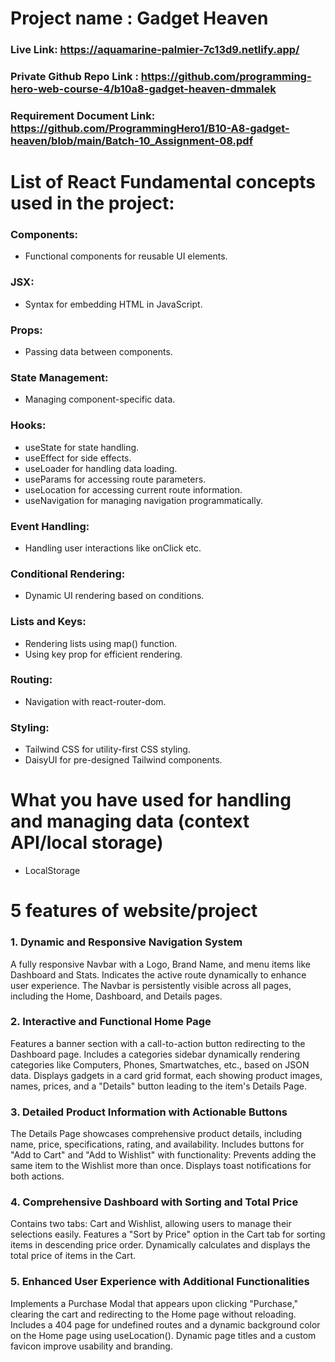 # Project name : Gadget Heaven

### Live Link: https://aquamarine-palmier-7c13d9.netlify.app/

### Private Github Repo Link : https://github.com/programming-hero-web-course-4/b10a8-gadget-heaven-dmmalek

### Requirement Document Link: https://github.com/ProgrammingHero1/B10-A8-gadget-heaven/blob/main/Batch-10_Assignment-08.pdf

# List of React Fundamental concepts used in the project:

### Components:

- Functional components for reusable UI elements.

### JSX:

- Syntax for embedding HTML in JavaScript.

### Props:

- Passing data between components.

### State Management:

- Managing component-specific data.

### Hooks:

- useState for state handling.
- useEffect for side effects.
- useLoader for handling data loading.
- useParams for accessing route parameters.
- useLocation for accessing current route information.
- useNavigation for managing navigation programmatically.

### Event Handling:

- Handling user interactions like onClick etc.

### Conditional Rendering:

- Dynamic UI rendering based on conditions.

### Lists and Keys:

- Rendering lists using map() function.
- Using key prop for efficient rendering.

### Routing:

- Navigation with react-router-dom.

### Styling:

- Tailwind CSS for utility-first CSS styling.
- DaisyUI for pre-designed Tailwind components.

# What you have used for handling and managing data (context API/local storage)

- LocalStorage

# 5 features of website/project

### 1. Dynamic and Responsive Navigation System

A fully responsive Navbar with a Logo, Brand Name, and menu items like Dashboard and Stats.
Indicates the active route dynamically to enhance user experience.
The Navbar is persistently visible across all pages, including the Home, Dashboard, and Details pages.

### 2. Interactive and Functional Home Page

Features a banner section with a call-to-action button redirecting to the Dashboard page.
Includes a categories sidebar dynamically rendering categories like Computers, Phones, Smartwatches, etc., based on JSON data.
Displays gadgets in a card grid format, each showing product images, names, prices, and a "Details" button leading to the item's Details Page.

### 3. Detailed Product Information with Actionable Buttons

The Details Page showcases comprehensive product details, including name, price, specifications, rating, and availability.
Includes buttons for "Add to Cart" and "Add to Wishlist" with functionality:
Prevents adding the same item to the Wishlist more than once.
Displays toast notifications for both actions.

### 4. Comprehensive Dashboard with Sorting and Total Price

Contains two tabs: Cart and Wishlist, allowing users to manage their selections easily.
Features a "Sort by Price" option in the Cart tab for sorting items in descending price order.
Dynamically calculates and displays the total price of items in the Cart.

### 5. Enhanced User Experience with Additional Functionalities

Implements a Purchase Modal that appears upon clicking "Purchase," clearing the cart and redirecting to the Home page without reloading.
Includes a 404 page for undefined routes and a dynamic background color on the Home page using useLocation().
Dynamic page titles and a custom favicon improve usability and branding.
